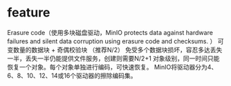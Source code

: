 # feature

Erasure code（使用多块磁盘驱动，MinIO protects data against hardware failures and silent data corruption using erasure code and checksums. ）
可变数量的数据块 + 奇偶校验块 （推荐N/2）
免受多个数据块损坏，容忍多达丢失一半，丢失一半仍能提供文件服务，创建则需要N/2+1
对象级别，同一时间只能恢复一个对象。每个对象单独进行编码，可快速恢复。
MinIO将驱动器分为4、6、8、10、12、14或16个驱动器的擦除编码集。
